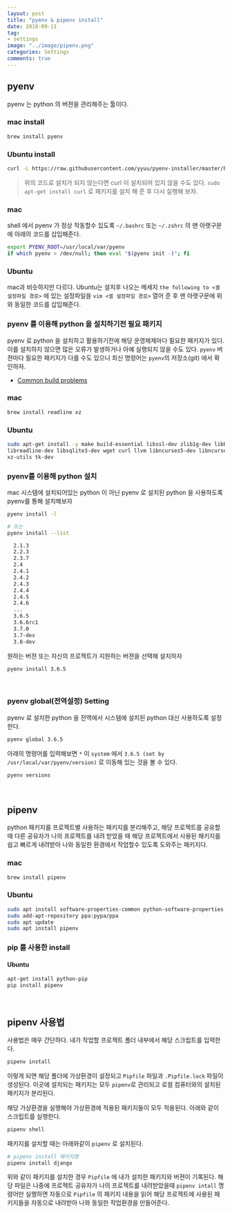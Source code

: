```yaml
---
layout: post
title: "pyenv & pipenv install"
date: 2018-09-11
tag:
- settings
image: "../image/pipenv.png"
categories: Settings
comments: true
---
```


## pyenv
pyenv 는 python 의 버젼을 관리해주는 툴이다.

### mac install

```sh
brew install pyenv
```

### Ubuntu install

```sh
curl -L https://raw.githubusercontent.com/yyuu/pyenv-installer/master/bin/pyenv-installer | bash
```
> 위의 코드로 설치가 되지 않는다면 curl 이 설치되어 있지 않을 수도 있다. `sudo apt-get install curl` 로 패키지를 설치 해 준 후 다시 실행해 보자.


### mac
shell 에서 pyenv 가 정상 작동할수 있도록 `~/.bashrc` 또는 `~/.zshrc` 의 맨 아랫구문에 아래의 코드를 삽입해준다.

```sh
export PYENV_ROOT=/usr/local/var/pyenv
if which pyenv > /dev/null; then eval "$(pyenv init -)"; fi
```

### Ubuntu
mac과 비슷하지만 다르다. Ubuntu는 설치후 나오는 메세지 `the following to <셸 설정파일 경로>` 에 있는 설정파일을 `vim <셀 설정파일 경로>` 열어 준 후 맨 아랫구문에 위와 동일한 코드를 삽입해준다.

### pyenv 를 이용해 python 을 설치하기전 필요 패키지
pyenv 로 python 을 설치하고 활용하기전에 해당 운영체제마다 필요한 패키지가 있다. 이를 설치하지 않으면 많은 오류가 발생하거나 아예 실행되지 않을 수도 있다. `pyenv` 버젼마다 필요한 패키지가 다를 수도 있으니 최신 명령어는 `pyenv`의 저장소(git) 에서 확인하자.

- [Common build problems](https://github.com/pyenv/pyenv/wiki/Common-build-problems)

### mac
```sh
brew install readline xz
```

### Ubuntu
```sh
sudo apt-get install -y make build-essential libssl-dev zlib1g-dev libbz2-dev \
libreadline-dev libsqlite3-dev wget curl llvm libncurses5-dev libncursesw5-dev \
xz-utils tk-dev
```

### pyenv를 이용해 python 설치
mac 시스템에 설치되어있는 python 이 아닌 pyenv 로 설치된 python 을 사용하도록 pyenv를 통해 설치해보자

```sh
pyenv install -l

# 또는 
pyenv install --list

  2.1.3
  2.2.3
  2.3.7
  2.4
  2.4.1
  2.4.2
  2.4.3
  2.4.4
  2.4.5
  2.4.6
  ...
  3.6.5
  3.6.6rc1
  3.7.0
  3.7-dev
  3.8-dev
```
원하는 버젼 또는 자신의 프로젝트가 지원하는 버젼을 선택해 설치하자

```sh
pyenv install 3.6.5
```
<br>

### pyenv global(전역설정) Setting
pyenv 로 설치한 python 을 전역에서 시스템에 설치된 python 대신 사용하도록 설정한다.

```sh
pyenv global 3.6.5
```

아래의 명령어를 입력해보면 `*` 이 `system` 에서 `3.6.5 (set by /usr/local/var/pyenv/version)` 로 이동해 있는 것을 볼 수 있다.

```sh
pyenv versions
```
<br>

## pipenv
python 패키지를 프로젝트별 사용하는 패키지를 분리해주고, 해당 프로젝트를 공유할 때 다른 공유자가 나의 프로젝트를 내려 받았을 때 해당 프로젝트에서 사용된 패키지를 쉽고 빠르게 내려받아 나와 동일한 환경에서 작업할수 있도록 도와주는 패키지다.

### mac
```sh
brew install pipenv
```

### Ubuntu
```sh
sudo apt install software-properties-common python-software-properties
sudo add-apt-repository ppa:pypa/ppa
sudo apt update
sudo apt install pipenv
```

### pip 를 사용한 install
#### Ubuntu
```sh
apt-get install python-pip
pip install pipenv
```
<br>

## pipenv 사용법
사용법은 매우 간단하다. 내가 작업할 프로젝트 폴더 내부에서 해당 스크립트를 입력한다.

```sh
pipenv install
```

이렇게 되면 해당 폴더에 가상환경이 설정되고 `Pipfile` 파일과 `.Pipfile.lock` 파일이 생성된다. 이곳에 설치되는 패키지는 모두 `pipenv`로 관리되고 로컬 컴퓨터와의 설치된 패키지가 분리된다.

해당 가상환경을 실행해야 가상환경에 적용된 패키지들이 모두 적용된다. 아래와 같이 스크립트를 실행한다.

```sh
pipenv shell
```

패키지를 설치할 때는 아래와같이 `pipenv` 로 설치된다.

```sh
# pipenv install 패키지명
pipenv install django
```
위와 같이 패키지를 설치한 경우 `Pipfile` 에 내가 설치한 패키지와 버젼이 기록된다. 해당 파일은 나중에 프로젝트 공유자가 나의 프로젝트를 내려받았을때 `pipenv intall` 명령어만 실행하면 자동으로 `Pipfile` 의 패키지 내용을 읽어 해당 프로젝트에 사용된 패키지들을 자동으로 내려받아 나와 동일한 작업환경을 만들어준다.
